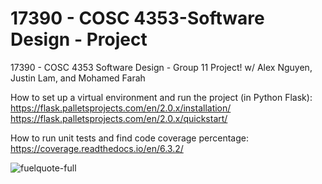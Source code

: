 # 17390 - COSC 4353-Software Design - Project
17390 - COSC 4353 Software Design - Group 11 Project! w/ Alex Nguyen, Justin Lam, and Mohamed Farah

How to set up a virtual environment and run the project (in Python Flask):
https://flask.palletsprojects.com/en/2.0.x/installation/
https://flask.palletsprojects.com/en/2.0.x/quickstart/

How to run unit tests and find code coverage percentage:
https://coverage.readthedocs.io/en/6.3.2/

![fuelquote-full](https://user-images.githubusercontent.com/93362798/224847591-eebd1b31-b3c5-4371-822f-27cc6497a2dd.gif)
